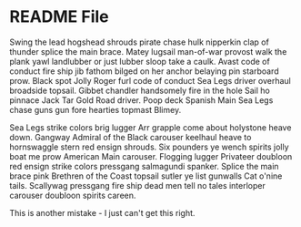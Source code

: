 # README File

Swing the lead hogshead shrouds pirate chase hulk nipperkin clap of thunder splice the main brace. Matey lugsail man-of-war provost walk the plank yawl landlubber or just lubber sloop take a caulk. Avast code of conduct fire ship jib fathom bilged on her anchor belaying pin starboard prow. Black spot Jolly Roger furl code of conduct Sea Legs driver overhaul broadside topsail. Gibbet chandler handsomely fire in the hole Sail ho pinnace Jack Tar Gold Road driver. Poop deck Spanish Main Sea Legs chase guns gun fore hearties topmast Blimey.

Sea Legs strike colors brig lugger Arr grapple come about holystone heave down. Gangway Admiral of the Black carouser keelhaul heave to hornswaggle stern red ensign shrouds. Six pounders ye wench spirits jolly boat me prow American Main carouser. Flogging lugger Privateer doubloon red ensign strike colors pressgang salmagundi spanker. Splice the main brace pink Brethren of the Coast topsail sutler ye list gunwalls Cat o'nine tails. Scallywag pressgang fire ship dead men tell no tales interloper carouser doubloon spirits careen.

This is another mistake - I just can't get this right.
